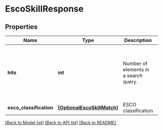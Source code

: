 # EscoSkillResponse


## Properties
Name | Type | Description | Notes
------------ | ------------- | ------------- | -------------
**hits** | **int** | Number of elements in a search query. | [optional]  if omitted the server will use the default value of 0
**esco_classification** | [**[OptionalEscoSkillMatch]**](OptionalEscoSkillMatch.md) | ESCO classification | [optional] 

[[Back to Model list]](../README.md#documentation-for-models) [[Back to API list]](../README.md#documentation-for-api-endpoints) [[Back to README]](../README.md)


